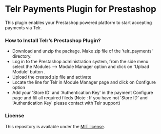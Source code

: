 # Telr Payments Plugin for Prestashop #

This plugin enables your Prestashop powered platform to start accepting payments via Telr.

### How to Install Telr’s Prestashop Plugin? ###

* Download and unzip the package. Make zip file of the 'telr_payments' directory.
* Log in to the Prestashop administration system, from the side menu select the Modules --> Module Manager option and click on 'Upload Module' button .
* Upload the created zip file and activate
* Locate the line for Telr in Module Manager page and click on Configure option
* Add your 'Store ID' and 'Authentication Key' in the payment Configure page and fill all required fileds (Note : If you have not 'Store ID' and 'Authentication Key' please contact with Telr support)

### License ###

This repository is available under the [MIT license](LICENSE).